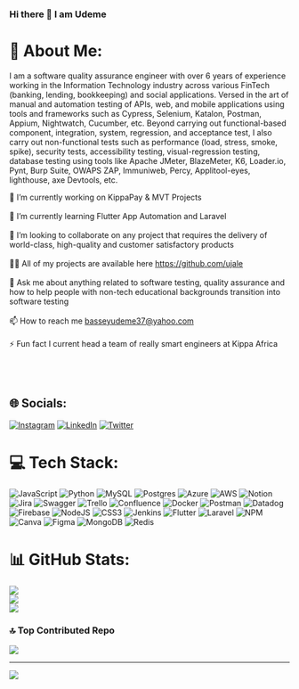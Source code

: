 ### Hi there 👋 I am Udeme 

# 💫 About Me:
I am a software quality assurance engineer with over 6 years of experience working in the Information Technology
industry across various FinTech (banking, lending, bookkeeping) and social applications. Versed in the art of manual and automation testing of APIs, web, and mobile applications using tools and frameworks such as Cypress, Selenium, Katalon, Postman, Appium, Nightwatch, Cucumber, etc. Beyond carrying out functional-based component, integration, system, regression, and acceptance test, I also carry out non-functional tests such as performance (load, stress, smoke, spike), security tests, accessibility testing, visual-regression testing, database testing using tools like Apache JMeter, BlazeMeter, K6, Loader.io, Pynt, Burp Suite, OWAPS ZAP, Immuniweb, Percy, Applitool-eyes, lighthouse, axe Devtools, etc.



🔭 I’m currently working on KippaPay & MVT Projects<br><br>🌱 I’m currently learning Flutter App Automation and Laravel<br><br>👯 I’m looking to collaborate on any project that requires the delivery of world-class, high-quality and customer satisfactory products<br><br>👨‍💻 All of my projects are available here https://github.com/ujale<br><br>💬 Ask me about anything related to software testing, quality assurance and how to help people with non-tech educational backgrounds transition into software testing<br><br>📫 How to reach me basseyudeme37@yahoo.com<br><br>⚡ Fun fact I current head a team of really smart engineers at Kippa Africa<br><br><br><br>


## 🌐 Socials:
[![Instagram](https://img.shields.io/badge/Instagram-%23E4405F.svg?logo=Instagram&logoColor=white)](https://instagram.com/mzkadesh) [![LinkedIn](https://img.shields.io/badge/LinkedIn-%230077B5.svg?logo=linkedin&logoColor=white)](https://linkedin.com/in/udeme-jalekun) [![Twitter](https://img.shields.io/badge/Twitter-%231DA1F2.svg?logo=Twitter&logoColor=white)](https://twitter.com/unique_ud) 

# 💻 Tech Stack:
![JavaScript](https://img.shields.io/badge/javascript-%23323330.svg?style=plastic&logo=javascript&logoColor=%23F7DF1E) ![Python](https://img.shields.io/badge/python-3670A0?style=plastic&logo=python&logoColor=ffdd54) ![MySQL](https://img.shields.io/badge/mysql-%2300f.svg?style=plastic&logo=mysql&logoColor=white) ![Postgres](https://img.shields.io/badge/postgres-%23316192.svg?style=plastic&logo=postgresql&logoColor=white) ![Azure](https://img.shields.io/badge/azure-%230072C6.svg?style=plastic&logo=azure-devops&logoColor=white) ![AWS](https://img.shields.io/badge/AWS-%23FF9900.svg?style=plastic&logo=amazon-aws&logoColor=white) ![Notion](https://img.shields.io/badge/Notion-%23000000.svg?style=plastic&logo=notion&logoColor=white) ![Jira](https://img.shields.io/badge/jira-%230A0FFF.svg?style=plastic&logo=jira&logoColor=white) ![Swagger](https://img.shields.io/badge/-Swagger-%23Clojure?style=plastic&logo=swagger&logoColor=white) ![Trello](https://img.shields.io/badge/Trello-%23026AA7.svg?style=plastic&logo=Trello&logoColor=white) ![Confluence](https://img.shields.io/badge/confluence-%23172BF4.svg?style=plastic&logo=confluence&logoColor=white) ![Docker](https://img.shields.io/badge/docker-%230db7ed.svg?style=plastic&logo=docker&logoColor=white) ![Postman](https://img.shields.io/badge/Postman-FF6C37?style=plastic&logo=postman&logoColor=white) ![Datadog](https://img.shields.io/badge/datadog-%23632CA6.svg?style=plastic&logo=datadog&logoColor=white) ![Firebase](https://img.shields.io/badge/firebase-%23039BE5.svg?style=plastic&logo=firebase) ![NodeJS](https://img.shields.io/badge/node.js-6DA55F?style=plastic&logo=node.js&logoColor=white) ![CSS3](https://img.shields.io/badge/css3-%231572B6.svg?style=plastic&logo=css3&logoColor=white) ![Jenkins](https://img.shields.io/badge/jenkins-%232C5263.svg?style=plastic&logo=jenkins&logoColor=white) ![Flutter](https://img.shields.io/badge/Flutter-%2302569B.svg?style=plastic&logo=Flutter&logoColor=white) ![Laravel](https://img.shields.io/badge/laravel-%23FF2D20.svg?style=plastic&logo=laravel&logoColor=white) ![NPM](https://img.shields.io/badge/NPM-%23000000.svg?style=plastic&logo=npm&logoColor=white) ![Canva](https://img.shields.io/badge/Canva-%2300C4CC.svg?style=plastic&logo=Canva&logoColor=white) 	![Figma](https://img.shields.io/badge/figma-%23F24E1E.svg?style=plastic&logo=figma&logoColor=white) ![MongoDB](https://img.shields.io/badge/MongoDB-%234ea94b.svg?style=plastic&logo=mongodb&logoColor=white) ![Redis](https://img.shields.io/badge/redis-%23DD0031.svg?style=plastic&logo=redis&logoColor=white)
# 📊 GitHub Stats:
![](https://github-readme-stats.vercel.app/api?username=ujale&theme=shades-of-purple&hide_border=false&include_all_commits=true&count_private=true)<br/>
![](https://github-readme-streak-stats.herokuapp.com/?user=ujale&theme=shades-of-purple&hide_border=false)<br/>
![](https://github-readme-stats.vercel.app/api/top-langs/?username=ujale&theme=shades-of-purple&hide_border=false&include_all_commits=true&count_private=true&layout=compact)

### 🔝 Top Contributed Repo
![](https://github-contributor-stats.vercel.app/api?username=ujale&limit=5&theme=monokai&combine_all_yearly_contributions=true)

---
[![](https://visitcount.itsvg.in/api?id=ujale&icon=0&color=8)](https://visitcount.itsvg.in)

<!-- Proudly created with GPRM ( https://gprm.itsvg.in ) -->

<!-- Proudly created with GPRM ( https://gprm.itsvg.in ) -->

<!--
**ujale/ujale** is a ✨ _special_ ✨ repository because its `README.md` (this file) appears on your GitHub profile.

Here are some ideas to get you started:

- 🔭 I’m currently working on ...
- 🌱 I’m currently learning ...
- 👯 I’m looking to collaborate on ...
- 🤔 I’m looking for help with ...
- 💬 Ask me about ...
- 📫 How to reach me: ...
- 😄 Pronouns: ...
- ⚡ Fun fact: ...
-->
